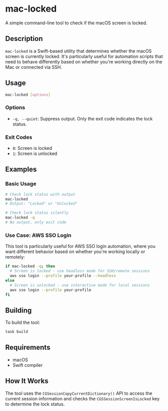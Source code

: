 # mac-locked

A simple command-line tool to check if the macOS screen is locked.

## Description

`mac-locked` is a Swift-based utility that determines whether the macOS screen is currently locked. It's particularly useful for automation scripts that need to behave differently based on whether you're working directly on the Mac or connected via SSH.

## Usage

```bash
mac-locked [options]
```

### Options

- `-q, --quiet`: Suppress output. Only the exit code indicates the lock status.

### Exit Codes

- `0`: Screen is locked
- `1`: Screen is unlocked

## Examples

### Basic Usage

```bash
# Check lock status with output
mac-locked
# Output: "Locked" or "Unlocked"

# Check lock status silently
mac-locked -q
# No output, only exit code
```

### Use Case: AWS SSO Login

This tool is particularly useful for AWS SSO login automation, where you want different behavior based on whether you're working locally or remotely:

```bash
if mac-locked -q; then
  # Screen is locked - use headless mode for SSH/remote sessions
  aws sso login --profile your-profile --headless
else
  # Screen is unlocked - use interactive mode for local sessions
  aws sso login --profile your-profile
fi
```

## Building

To build the tool:

```bash
task build
```

## Requirements

- macOS
- Swift compiler

## How It Works

The tool uses the `CGSessionCopyCurrentDictionary()` API to access the current session information and checks the `CGSSessionScreenIsLocked` key to determine the lock status. 
